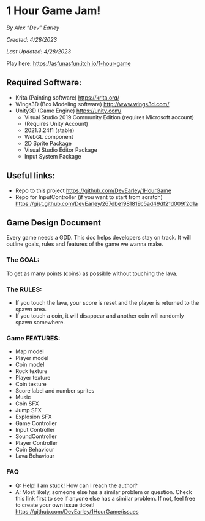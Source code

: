 # 1 Hour Game Jam!
 *By Alex “Dev” Earley*

*Created:  4/28/2023*

*Last Updated: 4/28/2023*


Play here: https://asfunasfun.itch.io/1-hour-game

## Required Software:	
- Krita (Painting software)		https://krita.org/
- Wings3D (Box Modeling software)	http://www.wings3d.com/
- Unity3D (Game Engine)		https://unity.com/
    - Visual Studio 2019 Community Edition (requires Microsoft account)
    - (Requires Unity Account)
    - 2021.3.24f1 (stable)
    - WebGL component
    - 2D Sprite Package
    - Visual Studio Editor Package
    - Input System Package

## Useful links:
- Repo to this project
https://github.com/DevEarley/1HourGame
- Repo for InputController (if you want to start from scratch)
https://gist.github.com/DevEarley/267dbe1981819c5ad49df21d009f2d1a

## Game Design Document
Every game needs a GDD. This doc helps developers stay on track. It will outline goals, rules and features of the game we wanna make. 

### The GOAL:
To get as many points (coins) as possible without touching the lava.

### The RULES: 
- If you touch the lava, your score is reset and the player is returned to the spawn area.
- If you touch a coin, it will disappear and another coin will randomly spawn somewhere.

### Game FEATURES:
- Map model
- Player model
- Coin model
- Rock texture
- Player texture
- Coin texture
- Score label and number sprites
- Music
- Coin SFX
- Jump SFX
- Explosion SFX
- Game Controller
- Input Controller
- SoundController
- Player Controller
- Coin Behaviour
- Lava Behaviour

### FAQ
- Q: Help! I am stuck! How can I reach the author? 
- A: Most likely, someone else has a similar problem or question. Check this link first to see if anyone else has a similar problem. If not, feel free to create your own issue ticket! https://github.com/DevEarley/1HourGame/issues


